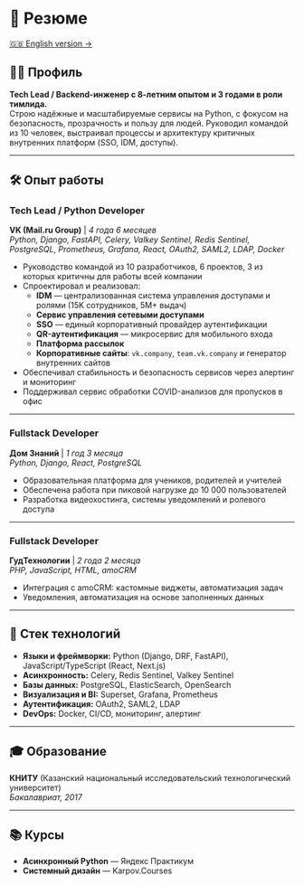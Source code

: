 # 💼 Резюме

[🇬🇧 English version →](en.md)

## 🧑‍💻 Профиль

**Tech Lead / Backend-инженер с 8-летним опытом и 3 годами в роли тимлида.**  
Строю надёжные и масштабируемые сервисы на Python, с фокусом на безопасность, прозрачность и пользу для людей. Руководил командой из 10 человек, выстраивал процессы и архитектуру критичных внутренних платформ (SSO, IDM, доступы).

---

## 🛠️ Опыт работы

### **Tech Lead / Python Developer**  
**VK (Mail.ru Group)** | *4 года 6 месяцев*  
*Python, Django, FastAPI, Celery, Valkey Sentinel, Redis Sentinel, PostgreSQL, Prometheus, Grafana, React, OAuth2, SAML2, LDAP, Docker*

- Руководство командой из 10 разработчиков, 6 проектов, 3 из которых критичны для работы всей компании
- Спроектировал и реализовал:
  - **IDM** — централизованная система управления доступами и ролями (15K сотрудников, 5M+ выдач)
  - **Сервис управления сетевыми доступами**
  - **SSO** — единый корпоративный провайдер аутентификации
  - **QR-аутентификация** — микросервис для мобильного входа
  - **Платформа рассылок**
  - **Корпоративные сайты**: `vk.company`, `team.vk.company` и генератор внутренних сайтов
- Обеспечивал стабильность и безопасность сервисов через алертинг и мониторинг
- Поддерживал сервис обработки COVID-анализов для пропусков в офис

---

### **Fullstack Developer**  
**Дом Знаний** | *1 год 3 месяца*  
*Python, Django, React, PostgreSQL*

- Образовательная платформа для учеников, родителей и учителей
- Обеспечена работа при пиковой нагрузке до 10 000 пользователей
- Разработка видеохостинга, системы уведомлений и ролевого доступа

---

### **Fullstack Developer**  
**ГудТехнологии** | *2 года 2 месяца*  
*PHP, JavaScript, HTML, amoCRM*

- Интеграция с amoCRM: кастомные виджеты, автоматизация задач
- Уведомления, автоматизация на основе заполненных данных

---

## 🧰 Стек технологий

- **Языки и фреймворки:** Python (Django, DRF, FastAPI), JavaScript/TypeScript (React, Next.js)  
- **Асинхронность:** Celery, Redis Sentinel, Valkey Sentinel  
- **Базы данных:** PostgreSQL, ElasticSearch, OpenSearch  
- **Визуализация и BI:** Superset, Grafana, Prometheus  
- **Аутентификация:** OAuth2, SAML2, LDAP  
- **DevOps:** Docker, CI/CD, мониторинг, алертинг

---

## 🎓 Образование

**КНИТУ** (Казанский национальный исследовательский технологический университет)  
*Бакалавриат, 2017*

---

## 📚 Курсы

- **Асинхронный Python** — Яндекс Практикум  
- **Системный дизайн** — Karpov.Courses
